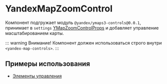 # YandexMapZoomControl

Компонент подгружает модуль `@yandex/ymaps3-controls@0.0.1`, принимает
в `settings` [YMapZoomControlProps](https://yandex.ru/dev/jsapi30/doc/ru/ref/#YMapZoomControlProps) и
добавляет управление масштабированием карты.

::: warning Внимание!
Компонент должен использоваться строго внутри `<yandex-map-controls>`.
:::

## Примеры использования

- [Элементы управления](/examples/controls)
